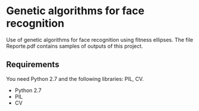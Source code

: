 # Genetic algorithms for face recognition

Use of genetic algorithms for face recognition using fitness ellipses. The file Reporte.pdf contains samples of outputs of this project.

## Requirements
You need Python 2.7 and the following libraries: PIL, CV.
- Python 2.7
- PIL
- CV